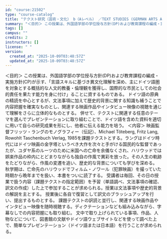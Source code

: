 ```yaml
---
id: "course:21502"
type: "course-catalog"
title: "テクスト研究（芸術・文化） b（Aレベル） ／TEXT STUDIES (GERMAN ARTS AND CULTURE) b"
summary: "＜目的＞ この授業は、外国語学部の学位授与方針(DP)および教育課程の編成・実施方針(CP)が示す、「言語スキルに基づき異文化理解を深め、主にドイツ語圏を対象とする概括的な人文的教養・倫理観を獲得し、国際的な市民としての社会的責任を果たす能…"
tags: []
campus: ""
credits: 2
instructors: []
license: " "
version:
  created_at: "2025-10-09T03:48:57Z"
  updated_at: "2025-10-09T03:48:57Z"
---
```


＜目的＞ この授業は、外国語学部の学位授与方針(DP)および教育課程の編成・実施方針(CP)が示す、「言語スキルに基づき異文化理解を深め、主にドイツ語圏を対象とする概括的な人文的教養・倫理観を獲得し、国際的な市民としての社会的責任を果たす能力を身に付け」ることに資するものである。 ドイツ語の原典の精読を中心とするが、文法事項に加えて歴史的背景に関する知識も補うことで内容把握を確実なものとし、関連する映画作品やインタビュー映像の視聴を通じて理解をさらに立体的なものとする。 併せて、テクストに関連する任意のテーマを選んでプレゼンテーションに取り組むことで、ドイツ語を含めた資料を適切に用いて自らの研究成果を形にし、他者に伝える能力を培う。 ＜内容＞ 映画監督フリッツ・ラングのモノグラフィー（伝記）、Michael Töteberg, Fritz Lang, Rowohlt Taschenbuch Verlag, 1985を課題テクストとする。ラングはドイツ時代にはドイツ映画の金字塔というべき大作を次々と手がける国民的な監督であったが、ユダヤ系のルーツのために米国への亡命を余儀なくされ、ハリウッドでは娯楽作品の枠内にとどまりながらも独自の作風で異彩を放った。その人生の軌跡をたどりながら、作風の変遷を追い、歴史的な背景についても学びを深める。 秋学期は、亡命先のハリウッドでフィルム・ノワール（犯罪映画）を撮っていた時期から晩年までを扱い、本書をついに読了する。 受講者は毎回、その日の授業で扱う内容（課題テクストの指定範囲）を予習（単語調べ、文法事項の確認、訳文の作成）した上で参加することが求められる。授業は文法事項や歴史的背景の解説を主とする。 授業後に各自で復習として訳文のブラッシュアップを行い、提出するものとする。 課題テクストの訳読と並行し、関連する映画作品やインタビュー映像を随時視聴する。ディクテーションなども組み込みながら、字幕なしでの内容把握にも取り組む。 文中で取り上げられている事項、作品、人物などについて、図書館の文献やドイツ語ウェブサイトなどを使って調べた上で、簡単なプレゼンテーション（ドイツ語または日本語）を行うことが求められる。
